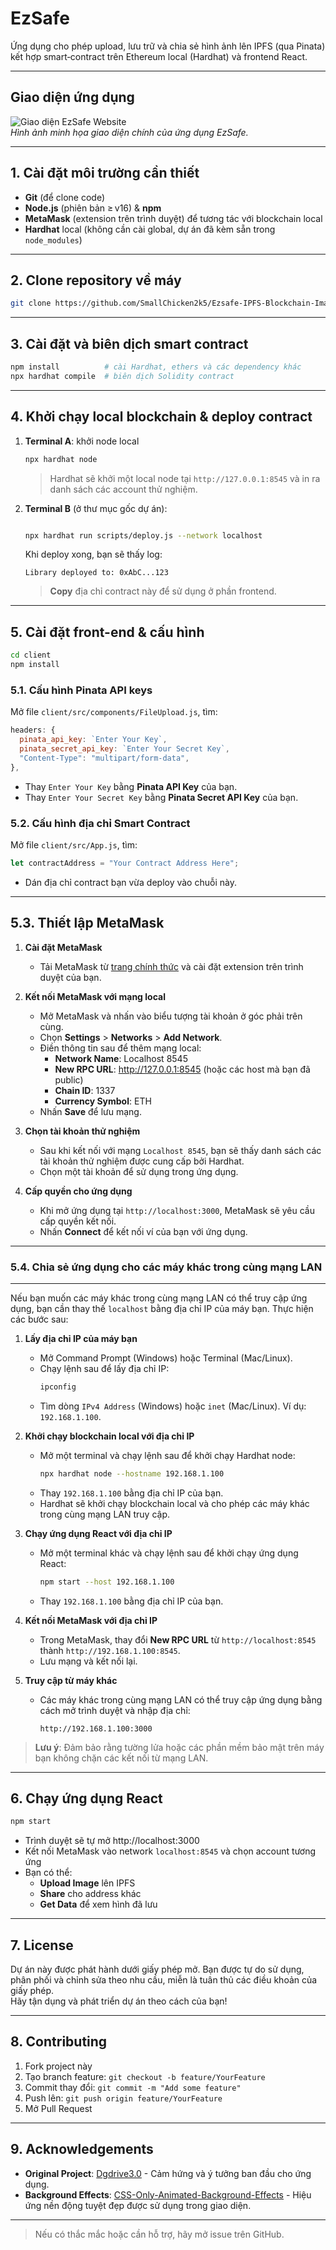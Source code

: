 # EzSafe

Ứng dụng cho phép upload, lưu trữ và chia sẻ hình ảnh lên IPFS (qua Pinata) kết hợp smart‑contract trên Ethereum local (Hardhat) và frontend React.

---

## Giao diện ứng dụng

![Giao diện EzSafe Website](client/image/introduce.png)  
*Hình ảnh minh họa giao diện chính của ứng dụng EzSafe.*

---

## 1. Cài đặt môi trường cần thiết

- **Git** (để clone code)  
- **Node.js** (phiên bản ≥ v16) & **npm**  
- **MetaMask** (extension trên trình duyệt) để tương tác với blockchain local  
- **Hardhat** local (không cần cài global, dự án đã kèm sẵn trong `node_modules`)

---

## 2. Clone repository về máy

```bash
git clone https://github.com/SmallChicken2k5/Ezsafe-IPFS-Blockchain-ImageUploader.git
```

---

## 3. Cài đặt và biên dịch smart contract

```bash
npm install          # cài Hardhat, ethers và các dependency khác
npx hardhat compile  # biên dịch Solidity contract
```

---

## 4. Khởi chạy local blockchain & deploy contract

1. **Terminal A**: khởi node local

    ```bash
    npx hardhat node
    ```

    > Hardhat sẽ khởi một local node tại `http://127.0.0.1:8545` và in ra danh sách các account thử nghiệm.

2. **Terminal B** (ở thư mục gốc dự án):

    ```bash
    
    npx hardhat run scripts/deploy.js --network localhost
    
    ```

    Khi deploy xong, bạn sẽ thấy log:

    ```text
    Library deployed to: 0xAbC...123
    ```

    > **Copy** địa chỉ contract này để sử dụng ở phần frontend.

---

## 5. Cài đặt front-end & cấu hình

```bash
cd client
npm install
```

### 5.1. Cấu hình Pinata API keys

Mở file `client/src/components/FileUpload.js`, tìm:

```js
headers: {
  pinata_api_key: `Enter Your Key`,
  pinata_secret_api_key: `Enter Your Secret Key`,
  "Content-Type": "multipart/form-data",
},
```

- Thay ``Enter Your Key`` bằng **Pinata API Key** của bạn.  
- Thay ``Enter Your Secret Key`` bằng **Pinata Secret API Key** của bạn.

### 5.2. Cấu hình địa chỉ Smart Contract

Mở file `client/src/App.js`, tìm:

```js
let contractAddress = "Your Contract Address Here";
```

- Dán địa chỉ contract bạn vừa deploy vào chuỗi này.

---

## 5.3. Thiết lập MetaMask

1. **Cài đặt MetaMask**  
   - Tải MetaMask từ [trang chính thức](https://metamask.io/download.html) và cài đặt extension trên trình duyệt của bạn.

2. **Kết nối MetaMask với mạng local**  
   - Mở MetaMask và nhấn vào biểu tượng tài khoản ở góc phải trên cùng.  
   - Chọn **Settings** > **Networks** > **Add Network**.  
   - Điền thông tin sau để thêm mạng local:
     - **Network Name**: Localhost 8545  
     - **New RPC URL**: http://127.0.0.1:8545 (hoặc các host mà bạn đã public) 
     - **Chain ID**: 1337  
     - **Currency Symbol**: ETH  
   - Nhấn **Save** để lưu mạng.

3. **Chọn tài khoản thử nghiệm**  
   - Sau khi kết nối với mạng `Localhost 8545`, bạn sẽ thấy danh sách các tài khoản thử nghiệm được cung cấp bởi Hardhat.  
   - Chọn một tài khoản để sử dụng trong ứng dụng.

4. **Cấp quyền cho ứng dụng**  
   - Khi mở ứng dụng tại `http://localhost:3000`, MetaMask sẽ yêu cầu cấp quyền kết nối.  
   - Nhấn **Connect** để kết nối ví của bạn với ứng dụng.

---
### 5.4. Chia sẻ ứng dụng cho các máy khác trong cùng mạng LAN
---

Nếu bạn muốn các máy khác trong cùng mạng LAN có thể truy cập ứng dụng, bạn cần thay thế `localhost` bằng địa chỉ IP của máy bạn. Thực hiện các bước sau:

1. **Lấy địa chỉ IP của máy bạn**  
   - Mở Command Prompt (Windows) hoặc Terminal (Mac/Linux).  
   - Chạy lệnh sau để lấy địa chỉ IP:  
     ```bash
     ipconfig
     ```
   - Tìm dòng `IPv4 Address` (Windows) hoặc `inet` (Mac/Linux). Ví dụ: `192.168.1.100`.

2. **Khởi chạy blockchain local với địa chỉ IP**  
   - Mở một terminal và chạy lệnh sau để khởi chạy Hardhat node:  
     ```bash
     npx hardhat node --hostname 192.168.1.100
     ```
   - Thay `192.168.1.100` bằng địa chỉ IP của bạn.  
   - Hardhat sẽ khởi chạy blockchain local và cho phép các máy khác trong cùng mạng LAN truy cập.

3. **Chạy ứng dụng React với địa chỉ IP**  
   - Mở một terminal khác và chạy lệnh sau để khởi chạy ứng dụng React:  
     ```bash
     npm start --host 192.168.1.100
     ```
   - Thay `192.168.1.100` bằng địa chỉ IP của bạn.

4. **Kết nối MetaMask với địa chỉ IP**  
   - Trong MetaMask, thay đổi **New RPC URL** từ `http://localhost:8545` thành `http://192.168.1.100:8545`.  
   - Lưu mạng và kết nối lại.

5. **Truy cập từ máy khác**  
   - Các máy khác trong cùng mạng LAN có thể truy cập ứng dụng bằng cách mở trình duyệt và nhập địa chỉ:  
     ```
     http://192.168.1.100:3000
     ```

> **Lưu ý**: Đảm bảo rằng tường lửa hoặc các phần mềm bảo mật trên máy bạn không chặn các kết nối từ mạng LAN.

---

## 6. Chạy ứng dụng React

```bash
npm start
```

- Trình duyệt sẽ tự mở http://localhost:3000  
- Kết nối MetaMask vào network `localhost:8545` và chọn account tương ứng  
- Bạn có thể:
  - **Upload Image** lên IPFS  
  - **Share** cho address khác  
  - **Get Data** để xem hình đã lưu  

---

## 7. License
Dự án này được phát hành dưới giấy phép mở. Bạn được tự do sử dụng, phân phối và chỉnh sửa theo nhu cầu, miễn là tuân thủ các điều khoản của giấy phép.  
Hãy tận dụng và phát triển dự án theo cách của bạn!


---

## 8. Contributing

1. Fork project này  
2. Tạo branch feature: `git checkout -b feature/YourFeature`  
3. Commit thay đổi: `git commit -m "Add some feature"`  
4. Push lên: `git push origin feature/YourFeature`  
5. Mở Pull Request  

---
## 9. Acknowledgements

- **Original Project**: [Dgdrive3.0](https://github.com/kshitijofficial/Dgdrive3.0) - Cảm hứng và ý tưởng ban đầu cho ứng dụng.  
- **Background Effects**: [CSS-Only-Animated-Background-Effects](https://github.com/jacobscript/CSS-Only-Animated-Background-Effects) - Hiệu ứng nền động tuyệt đẹp được sử dụng trong giao diện.  

---

> Nếu có thắc mắc hoặc cần hỗ trợ, hãy mở issue trên GitHub.

